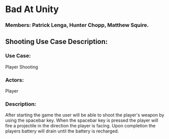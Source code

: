 
# Bad At Unity
### Members: Patrick Lenga, Hunter Chopp, Matthew Squire.

## Shooting Use Case Description:

### Use Case: 
Player Shooting

### Actors: 
Player

### Description:
After starting the game the user will be able to shoot the player's weapon by using the spacebar key. When the spacebar key is pressed the player will fire a projectile in the direction the player is facing. Upon completion the players battery will drain until the battery is recharged.

